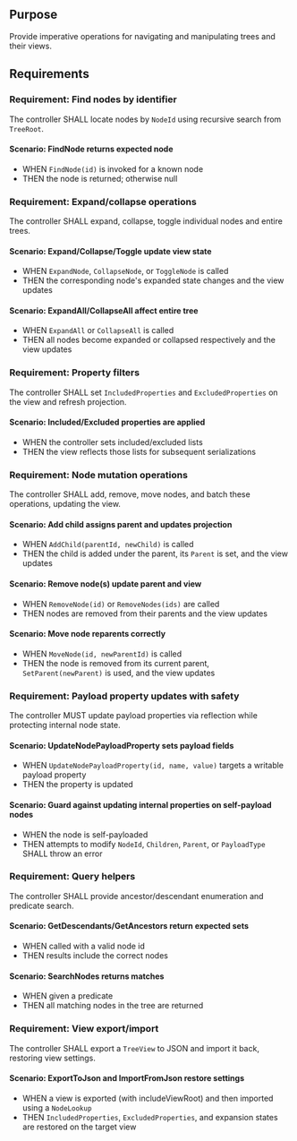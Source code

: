 ## Purpose
Provide imperative operations for navigating and manipulating trees and their views.

## Requirements
### Requirement: Find nodes by identifier
The controller SHALL locate nodes by `NodeId` using recursive search from `TreeRoot`.

#### Scenario: FindNode returns expected node
- WHEN `FindNode(id)` is invoked for a known node
- THEN the node is returned; otherwise null

### Requirement: Expand/collapse operations
The controller SHALL expand, collapse, toggle individual nodes and entire trees.

#### Scenario: Expand/Collapse/Toggle update view state
- WHEN `ExpandNode`, `CollapseNode`, or `ToggleNode` is called
- THEN the corresponding node's expanded state changes and the view updates

#### Scenario: ExpandAll/CollapseAll affect entire tree
- WHEN `ExpandAll` or `CollapseAll` is called
- THEN all nodes become expanded or collapsed respectively and the view updates

### Requirement: Property filters
The controller SHALL set `IncludedProperties` and `ExcludedProperties` on the view and refresh projection.

#### Scenario: Included/Excluded properties are applied
- WHEN the controller sets included/excluded lists
- THEN the view reflects those lists for subsequent serializations

### Requirement: Node mutation operations
The controller SHALL add, remove, move nodes, and batch these operations, updating the view.

#### Scenario: Add child assigns parent and updates projection
- WHEN `AddChild(parentId, newChild)` is called
- THEN the child is added under the parent, its `Parent` is set, and the view updates

#### Scenario: Remove node(s) update parent and view
- WHEN `RemoveNode(id)` or `RemoveNodes(ids)` are called
- THEN nodes are removed from their parents and the view updates

#### Scenario: Move node reparents correctly
- WHEN `MoveNode(id, newParentId)` is called
- THEN the node is removed from its current parent, `SetParent(newParent)` is used, and the view updates

### Requirement: Payload property updates with safety
The controller MUST update payload properties via reflection while protecting internal node state.

#### Scenario: UpdateNodePayloadProperty sets payload fields
- WHEN `UpdateNodePayloadProperty(id, name, value)` targets a writable payload property
- THEN the property is updated

#### Scenario: Guard against updating internal properties on self-payload nodes
- WHEN the node is self-payloaded
- THEN attempts to modify `NodeId`, `Children`, `Parent`, or `PayloadType` SHALL throw an error

### Requirement: Query helpers
The controller SHALL provide ancestor/descendant enumeration and predicate search.

#### Scenario: GetDescendants/GetAncestors return expected sets
- WHEN called with a valid node id
- THEN results include the correct nodes

#### Scenario: SearchNodes returns matches
- WHEN given a predicate
- THEN all matching nodes in the tree are returned

### Requirement: View export/import
The controller SHALL export a `TreeView` to JSON and import it back, restoring view settings.

#### Scenario: ExportToJson and ImportFromJson restore settings
- WHEN a view is exported (with includeViewRoot) and then imported using a `NodeLookup`
- THEN `IncludedProperties`, `ExcludedProperties`, and expansion states are restored on the target view


